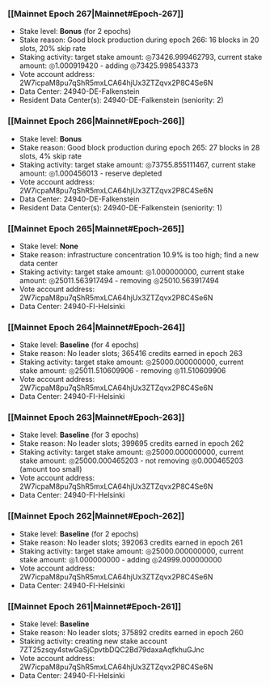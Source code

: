 ### [[Mainnet Epoch 267|Mainnet#Epoch-267]]
* Stake level: **Bonus** (for 2 epochs)
* Stake reason: Good block production during epoch 266: 16 blocks in 20 slots, 20% skip rate
* Staking activity: target stake amount: ◎73426.999462793, current stake amount: ◎1.000919420 - adding ◎73425.998543373
* Vote account address: 2W7icpaM8pu7qShR5mxLCA64hjUx3ZTZqvx2P8C4Se6N
* Data Center: 24940-DE-Falkenstein
* Resident Data Center(s): 24940-DE-Falkenstein (seniority: 2)
### [[Mainnet Epoch 266|Mainnet#Epoch-266]]
* Stake level: **Bonus**
* Stake reason: Good block production during epoch 265: 27 blocks in 28 slots, 4% skip rate
* Staking activity: target stake amount: ◎73755.855111467, current stake amount: ◎1.000456013 - reserve depleted
* Vote account address: 2W7icpaM8pu7qShR5mxLCA64hjUx3ZTZqvx2P8C4Se6N
* Data Center: 24940-DE-Falkenstein
* Resident Data Center(s): 24940-DE-Falkenstein (seniority: 1)
### [[Mainnet Epoch 265|Mainnet#Epoch-265]]
* Stake level: **None**
* Stake reason: infrastructure concentration 10.9% is too high; find a new data center
* Staking activity: target stake amount: ◎1.000000000, current stake amount: ◎25011.563917494 - removing ◎25010.563917494
* Vote account address: 2W7icpaM8pu7qShR5mxLCA64hjUx3ZTZqvx2P8C4Se6N
* Data Center: 24940-FI-Helsinki
### [[Mainnet Epoch 264|Mainnet#Epoch-264]]
* Stake level: **Baseline** (for 4 epochs)
* Stake reason: No leader slots; 365416 credits earned in epoch 263
* Staking activity: target stake amount: ◎25000.000000000, current stake amount: ◎25011.510609906 - removing ◎11.510609906
* Vote account address: 2W7icpaM8pu7qShR5mxLCA64hjUx3ZTZqvx2P8C4Se6N
* Data Center: 24940-FI-Helsinki
### [[Mainnet Epoch 263|Mainnet#Epoch-263]]
* Stake level: **Baseline** (for 3 epochs)
* Stake reason: No leader slots; 399695 credits earned in epoch 262
* Staking activity: target stake amount: ◎25000.000000000, current stake amount: ◎25000.000465203 - not removing ◎0.000465203 (amount too small)
* Vote account address: 2W7icpaM8pu7qShR5mxLCA64hjUx3ZTZqvx2P8C4Se6N
* Data Center: 24940-FI-Helsinki
### [[Mainnet Epoch 262|Mainnet#Epoch-262]]
* Stake level: **Baseline** (for 2 epochs)
* Stake reason: No leader slots; 392063 credits earned in epoch 261
* Staking activity: target stake amount: ◎25000.000000000, current stake amount: ◎1.000000000 - adding ◎24999.000000000
* Vote account address: 2W7icpaM8pu7qShR5mxLCA64hjUx3ZTZqvx2P8C4Se6N
* Data Center: 24940-FI-Helsinki
### [[Mainnet Epoch 261|Mainnet#Epoch-261]]
* Stake level: **Baseline**
* Stake reason: No leader slots; 375892 credits earned in epoch 260
* Staking activity: creating new stake account 7ZT25zsqy4stwGaSjCpvtbDQC2Bd79daxaAqfkhuGJnc
* Vote account address: 2W7icpaM8pu7qShR5mxLCA64hjUx3ZTZqvx2P8C4Se6N
* Data Center: 24940-FI-Helsinki